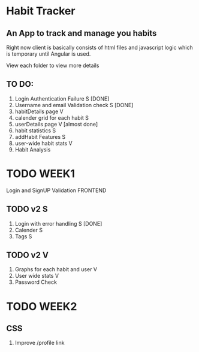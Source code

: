 # Habit Tracker

## An App to track and manage you habits

Right now client is basically consists of html files and javascript logic which is temporary until Angular is used. 

View each folder to view more details

## TO DO:
1. Login Authentication Failure S [DONE]
2. Username and email Validation check S [DONE]
3. habitDetails page V 
4. calender grid for each habit S
5. userDetails page  V [almost done]
5. habit statistics S
7. addHabit Features S
8. user-wide habit stats V
9. Habit Analysis

# TODO WEEK1
Login and SignUP Validation FRONTEND

## TODO v2 S

1. Login with error handling S [DONE]
2. Calender S
3. Tags S

## TODO v2 V

1. Graphs for each habit and user V
2. User wide stats V
3. Password Check

# TODO WEEK2

## CSS
1. Improve /profile link 